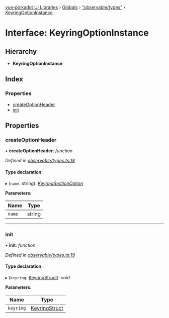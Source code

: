 [vue-polkadot UI Libraries](../README.md) › [Globals](../globals.md) › ["observable/types"](../modules/_observable_types_.md) › [KeyringOptionInstance](_observable_types_.keyringoptioninstance.md)

# Interface: KeyringOptionInstance

## Hierarchy

* **KeyringOptionInstance**

## Index

### Properties

* [createOptionHeader](_observable_types_.keyringoptioninstance.md#createoptionheader)
* [init](_observable_types_.keyringoptioninstance.md#init)

## Properties

###  createOptionHeader

• **createOptionHeader**: *function*

*Defined in [observable/types.ts:18](https://github.com/vue-polkadot/vue-ui/blob/747f2fa/packages/vue-keyring/src/observable/types.ts#L18)*

#### Type declaration:

▸ (`name`: string): *[KeyringSectionOption](_options_types_.keyringsectionoption.md)*

**Parameters:**

Name | Type |
------ | ------ |
`name` | string |

___

###  init

• **init**: *function*

*Defined in [observable/types.ts:19](https://github.com/vue-polkadot/vue-ui/blob/747f2fa/packages/vue-keyring/src/observable/types.ts#L19)*

#### Type declaration:

▸ (`keyring`: [KeyringStruct](_types_.keyringstruct.md)): *void*

**Parameters:**

Name | Type |
------ | ------ |
`keyring` | [KeyringStruct](_types_.keyringstruct.md) |
